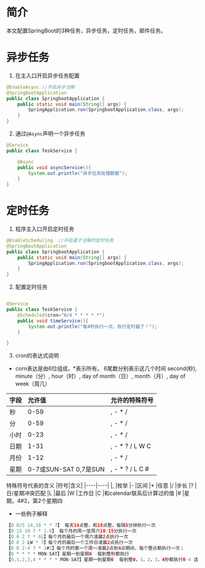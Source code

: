 # 简介
本文配置SpringBoot的3种任务，异步任务，定时任务，邮件任务。

# 异步任务
1. 在主入口开启异步任务配置
```java
@EnableAsync //开启异步注解
@SpringBootApplication
public class SpringbootApplication {
	public static void main(String[] args) {
		SpringApplication.run(SpringbootApplication.class, args);
	}
}
```

2. 通过`@Async`声明一个异步任务
```java
@Service
public class TeskService {

    @Async
    public void asyncService(){
        System.out.println("异步任务处理数据");
    }
}
```

# 定时任务
1. 程序主入口开启定时任务
```java
@EnableScheduling  //开启基于注解的定时任务
@SpringBootApplication
public class SpringbootApplication {
	public static void main(String[] args) {
		SpringApplication.run(SpringbootApplication.class, args);
	}
}
```

2. 配置定时任务
```java

@Service
public class TeskService {
    @Scheduled(cron="0/4 * * * * *")
    public void timeService(){
        System.out.println("每4秒执行一次，执行定时器了！");
    }

}
```
3. cron的表达式说明
* corn表达是由6位组成，*表示所有。
6尾数分别表示这几个时间
second(秒), minute（分）, hour（时）, day of month（日）, month（月）, day of week（周几）

|字段|允许值|允许的特殊符号|
|:----|:------|-------|
|秒 |0-59 |, - * /|
|分 |0-59 |, - * /|
|小时 |0-23| , - * /|
|日期 |1-31 |, - * ? / L W C|
|月份 |1-12| , - * /|
|星期| 0-7或SUN-SAT 0,7是SUN |, - * ? / L C #|

特殊符号代表的含义
|符号|含义|
|----|----|
|, |枚举
|- |区间
|* |任意
|/ |步长
|? |日/星期冲突匹配
|L |最后
|W |工作日
|C |和calendar联系后计算过的值
|# |星期，4#2，第2个星期四

* 一些例子解释
```java
【0 0/5 14,18 * * ?】 每天14点整，和18点整，每隔5分钟执行一次
【0 15 10 ? * 1-6】 每个月的周一至周六10:15分执行一次
【0 0 2 ? * 6L】每个月的最后一个周六凌晨2点执行一次
【0 0 2 LW * ?】每个月的最后一个工作日凌晨2点执行一次
【0 0 2-4 ? * 1#1】每个月的第一个周一凌晨2点到4点期间，每个整点都执行一次；
【0 * * * * MON-SAT】星期一到星期6  每到整秒都执行
【0,1,2,3,4 * * * * MON-SAT】星期一到星期6  每到整0，1，2，3，4秒都执行0-4 这个同理
```
